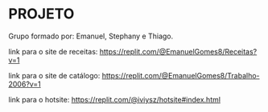 # PROJETO
Grupo formado por: Emanuel, Stephany e Thiago.

link para o site de receitas:
https://replit.com/@EmanuelGomes8/Receitas?v=1

link para o site de catálogo: 
https://replit.com/@EmanuelGomes8/Trabalho-2006?v=1

link para o hotsite:
https://replit.com/@iviysz/hotsite#index.html
